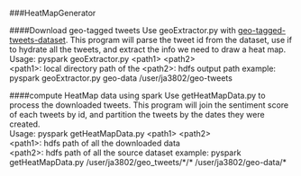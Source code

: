 ###HeatMapGenerator

####Download geo-tagged tweets
Use geoExtractor.py with [geo-tagged-tweets-dataset](https://ieee-dataport.org/open-access/coronavirus-covid-19-geo-tagged-tweets-dataset).
This program will parse the tweet id from the dataset, use if to hydrate all the tweets, and extract the info we need to draw a heat map.
Usage: pyspark geoExtractor.py \<path1> \<path2>  
\<path1>: local directory path of the 
\<path2>: hdfs output path
example: pyspark geoExtractor.py geo-data /user/ja3802/geo-tweets


####compute HeatMap data using spark
Use getHeatMapData.py to process the downloaded tweets.
This program will join the sentiment score of each tweets by id, and partition the tweets by the dates they were created.  
Usage: pyspark getHeatMapData.py \<path1> \<path2>  
\<path1>: hdfs path of all the downloaded data  
\<path2>: hdfs path of all the source dataset
example: pyspark getHeatMapData.py /user/ja3802/geo_tweets/\*/* /user/ja3802/geo-data/*
